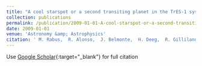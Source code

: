 ```yaml
---
title: "A cool starspot or a second transiting planet in the TrES-1 system?"
collection: publications
permalink: /publication/2009-01-01-A-cool-starspot-or-a-second-transiting-planet-in-the-TrES-1-system
date: 2009-01-01
venue: 'Astronomy &amp; Astrophysics'
citation: ' M. Rabus,  R. Alonso,  J. Belmonte,  H. Deeg,  R. Gilliland,  J. Almenara,  T. Brown,  D. Charbonneau,  G. Mandushev, &quot;A cool starspot or a second transiting planet in the TrES-1 system?.&quot; Astronomy &amp;amp; Astrophysics, 2009.'
---
```

Use [Google Scholar](https://scholar.google.com/scholar?q=A+cool+starspot+or+a+second+transiting+planet+in+the+TrES+1+system?){:target="_blank"} for full citation